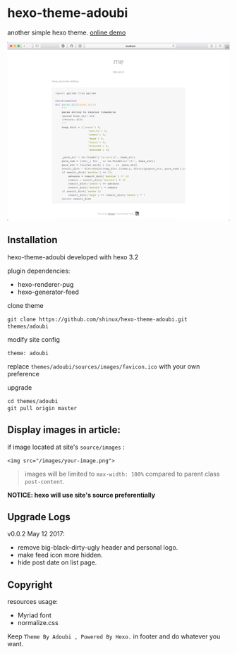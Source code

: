 # hexo-theme-adoubi

another simple hexo theme. [online demo](https://sinux.me)

![demo](demo.png)

## Installation

hexo-theme-adoubi developed with hexo 3.2

plugin dependencies:

- hexo-renderer-pug
- hexo-generator-feed

clone theme

    git clone https://github.com/shinux/hexo-theme-adoubi.git themes/adoubi

modify site config

    theme: adoubi

replace `themes/adoubi/sources/images/favicon.ico` with your own preference

upgrade

    cd themes/adoubi
    git pull origin master


## Display images in article:

if image located at site's `source/images` :

    <img src="/images/your-image.png">

> images will be limited to `max-width: 100%` compared to parent class `post-content`.

**NOTICE: hexo will use site's source preferentially**

## Upgrade Logs

v0.0.2 May 12 2017:

- remove big-black-dirty-ugly header and personal logo.
- make feed icon more hidden.
- hide post date on list page.

## Copyright

resources usage:

- Myriad font
- normalize.css

Keep `Theme By Adoubi , Powered By Hexo.` in footer and do whatever you want.
